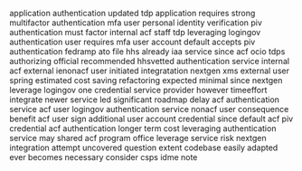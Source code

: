application authentication updated tdp application requires strong multifactor authentication mfa user personal identity verification piv authentication must factor internal acf staff tdp leveraging logingov authentication user requires mfa user account default accepts piv authentication fedramp ato file hhs already iaa service since acf ocio tdps authorizing official recommended hhsvetted authentication service internal acf external ienonacf user initiated integratation nextgen xms external user spring estimated cost saving refactoring expected minimal since nextgen leverage logingov one credential service provider however timeeffort integrate newer service led significant roadmap delay acf authentication service acf user logingov authentication service nonacf user consequence benefit acf user sign additional user account credential since default acf piv credential acf authentication longer term cost leveraging authentication service may shared acf program office leverage service risk nextgen integration attempt uncovered question extent codebase easily adapted ever becomes necessary consider csps idme note
